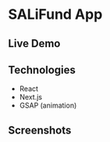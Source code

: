 # SALiFund App



## Live Demo


## Technologies

- React
- Next.js
- GSAP (animation)

## Screenshots

